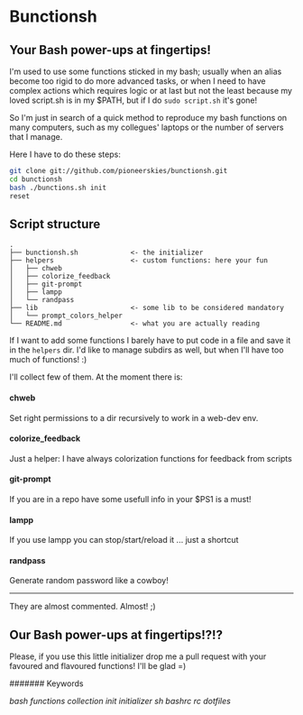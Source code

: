 # Bunctionsh

## Your Bash power-ups at fingertips!

I'm used to use some functions sticked in my bash; usually when an alias become
too rigid to do more advanced tasks, or when I need to have complex actions which
requires logic or at last but not the least because my loved script.sh is in my
$PATH, but if I do ```sudo script.sh``` it's gone!

So I'm just in search of a quick method to reproduce my bash functions on many
computers, such as my collegues' laptops or the number of servers that I manage.

Here I have to do these steps:

```bash
git clone git://github.com/pioneerskies/bunctionsh.git
cd bunctionsh
bash ./bunctions.sh init
reset
```

## Script structure

```
.
├── bunctionsh.sh             <- the initializer
├── helpers                   <- custom functions: here your fun
│   ├── chweb
│   ├── colorize_feedback
│   ├── git-prompt
│   ├── lampp
│   └── randpass
├── lib                       <- some lib to be considered mandatory
│   └── prompt_colors_helper
└── README.md                 <- what you are actually reading
```

If I want to add some functions I barely have to put code in a file and save it
in the ```helpers``` dir. I'd like to manage subdirs as well, but when I'll have
too much of functions! :)

I'll collect few of them. At the moment there is:

#### chweb
Set right permissions to a dir recursively to work in a web-dev env.

#### colorize_feedback
Just a helper: I have always colorization functions for feedback from scripts

#### git-prompt
If you are in a repo have some usefull info in your $PS1 is a must!

#### lampp
If you use lampp you can stop/start/reload it ... just a shortcut

#### randpass
Generate random password like a cowboy!

___

They are almost commented. Almost! ;)

## Our Bash power-ups at fingertips!?!?

Please, if you use this little initializer drop me a pull request with your
favoured and flavoured functions! I'll be glad =)



####### Keywords

*bash functions collection init initializer sh bashrc rc dotfiles*